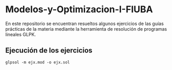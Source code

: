 # Modelos-y-Optimizacion-I-FIUBA

En este repositorio se encuentran resueltos algunos ejercicios de las guías prácticas de la materia mediante la herramienta de resolución de programas lineales GLPK.

## Ejecución de los ejercicios
```
glpsol -m ejx.mod -o ejx.sol
```